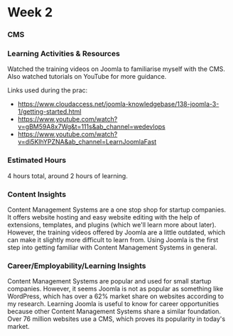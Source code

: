 # Week 2
### CMS


### Learning Activities & Resources

Watched the training videos on Joomla to familiarise myself with the CMS.
Also watched tutorials on YouTube for more guidance.

Links used during the prac:
- https://www.cloudaccess.net/joomla-knowledgebase/138-joomla-3-1/getting-started.html
- https://www.youtube.com/watch?v=gBM59A8x7Wg&t=111s&ab_channel=wedevlops
- https://www.youtube.com/watch?v=di5KlhYPZNA&ab_channel=LearnJoomlaFast


### Estimated Hours

4 hours total, around 2 hours of learning.


### Content Insights

Content Management Systems are a one stop shop for startup companies. It offers website hosting and easy website editing with the help of
extensions, templates, and plugins (which we'll learn more about later). However, the training videos offered by Joomla are a little outdated,
which can make it slightly more difficult to learn from. Using Joomla is the first step into getting familiar with Content Management Systems
in general.


### Career/Employability/Learning Insights

Content Management Systems are popular and used for small startup companies. However, it seems Joomla is not as popular as something like
WordPress, which has over a 62% market share on websites according to my research. Learning Joomla is useful to know for career
opportunities because other Content Management Systems share a similar foundation. Over 76 million websites use a CMS, which proves its
popularity in today's market.
